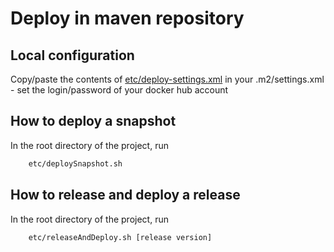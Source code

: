 # Deploy in maven repository

## Local configuration

Copy/paste the contents of [etc/deploy-settings.xml](https://github.com/voyages-sncf-technologies/tock-docker/blob/master/etc/deploy-settings.xml)
 in your .m2/settings.xml - set the login/password of your docker hub account

## How to deploy a snapshot

In the root directory of the project, run 
 
```sh 
    etc/deploySnapshot.sh
```  

## How to release and deploy a release

In the root directory of the project, run 
 
```sh 
    etc/releaseAndDeploy.sh [release version]
```  



  

 